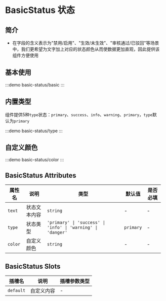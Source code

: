 # BasicStatus 状态

## 简介

- 在字段的含义表示为"禁用/启用"、"生效/未生效"、"审核通过/已驳回"等场景中，我们更希望为文字加上对应的状态颜色从而使数据更加直观，因此提供该组件方便使用

## 基本使用

:::demo
basic-status/basic
:::

## 内置类型

组件提供5种`type`状态：`primary`、`success`、`info`、`warning`、`primary`，`type`默认为`primary`

:::demo
basic-status/type
:::

## 自定义颜色

:::demo
basic-status/color
:::

## BasicStatus Attributes

| 属性名  | 说明         | 类型                                                        | 默认值    | 是否必填 |
| ------- | ------------ | ----------------------------------------------------------- | --------- | -------- |
| `text`  | 状态文本内容 | `string`                                                    | -         | -        |
| `type`  | 状态类型     | `'primary' \| 'success' \| 'info' \| 'warning' \| 'danger'` | `primary` | -        |
| `color` | 自定义颜色   | `string`                                                    | -         | -        |

## BasicStatus Slots

| 插槽名    | 说明       | 插槽参数类型 |
| --------- | ---------- | ------------ |
| `default` | 自定义内容 | -            |
